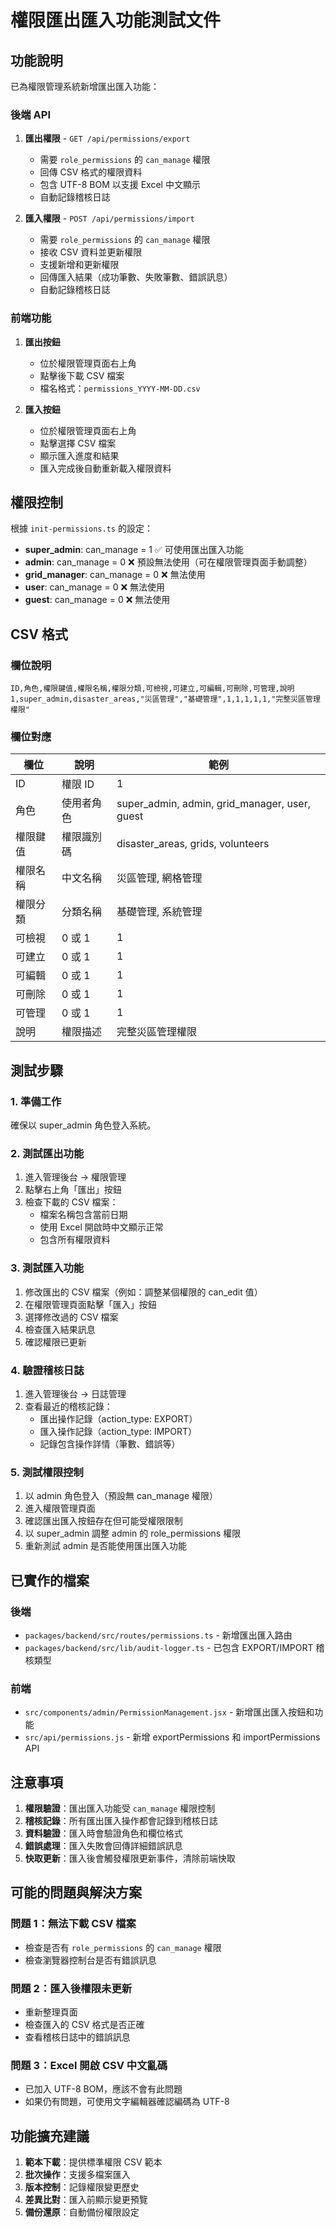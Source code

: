 # 權限匯出匯入功能測試文件

## 功能說明

已為權限管理系統新增匯出匯入功能：

### 後端 API

1. **匯出權限** - `GET /api/permissions/export`
   - 需要 `role_permissions` 的 `can_manage` 權限
   - 回傳 CSV 格式的權限資料
   - 包含 UTF-8 BOM 以支援 Excel 中文顯示
   - 自動記錄稽核日誌

2. **匯入權限** - `POST /api/permissions/import`
   - 需要 `role_permissions` 的 `can_manage` 權限
   - 接收 CSV 資料並更新權限
   - 支援新增和更新權限
   - 回傳匯入結果（成功筆數、失敗筆數、錯誤訊息）
   - 自動記錄稽核日誌

### 前端功能

1. **匯出按鈕**
   - 位於權限管理頁面右上角
   - 點擊後下載 CSV 檔案
   - 檔名格式：`permissions_YYYY-MM-DD.csv`

2. **匯入按鈕**
   - 位於權限管理頁面右上角
   - 點擊選擇 CSV 檔案
   - 顯示匯入進度和結果
   - 匯入完成後自動重新載入權限資料

## 權限控制

根據 `init-permissions.ts` 的設定：

- **super_admin**: can_manage = 1 ✅ 可使用匯出匯入功能
- **admin**: can_manage = 0 ❌ 預設無法使用（可在權限管理頁面手動調整）
- **grid_manager**: can_manage = 0 ❌ 無法使用
- **user**: can_manage = 0 ❌ 無法使用
- **guest**: can_manage = 0 ❌ 無法使用

## CSV 格式

### 欄位說明

```csv
ID,角色,權限鍵值,權限名稱,權限分類,可檢視,可建立,可編輯,可刪除,可管理,說明
1,super_admin,disaster_areas,"災區管理","基礎管理",1,1,1,1,1,"完整災區管理權限"
```

### 欄位對應

| 欄位 | 說明 | 範例 |
|------|------|------|
| ID | 權限 ID | 1 |
| 角色 | 使用者角色 | super_admin, admin, grid_manager, user, guest |
| 權限鍵值 | 權限識別碼 | disaster_areas, grids, volunteers |
| 權限名稱 | 中文名稱 | 災區管理, 網格管理 |
| 權限分類 | 分類名稱 | 基礎管理, 系統管理 |
| 可檢視 | 0 或 1 | 1 |
| 可建立 | 0 或 1 | 1 |
| 可編輯 | 0 或 1 | 1 |
| 可刪除 | 0 或 1 | 1 |
| 可管理 | 0 或 1 | 1 |
| 說明 | 權限描述 | 完整災區管理權限 |

## 測試步驟

### 1. 準備工作

確保以 super_admin 角色登入系統。

### 2. 測試匯出功能

1. 進入管理後台 → 權限管理
2. 點擊右上角「匯出」按鈕
3. 檢查下載的 CSV 檔案：
   - 檔案名稱包含當前日期
   - 使用 Excel 開啟時中文顯示正常
   - 包含所有權限資料

### 3. 測試匯入功能

1. 修改匯出的 CSV 檔案（例如：調整某個權限的 can_edit 值）
2. 在權限管理頁面點擊「匯入」按鈕
3. 選擇修改過的 CSV 檔案
4. 檢查匯入結果訊息
5. 確認權限已更新

### 4. 驗證稽核日誌

1. 進入管理後台 → 日誌管理
2. 查看最近的稽核記錄：
   - 匯出操作記錄（action_type: EXPORT）
   - 匯入操作記錄（action_type: IMPORT）
   - 記錄包含操作詳情（筆數、錯誤等）

### 5. 測試權限控制

1. 以 admin 角色登入（預設無 can_manage 權限）
2. 進入權限管理頁面
3. 確認匯出匯入按鈕存在但可能受權限限制
4. 以 super_admin 調整 admin 的 role_permissions 權限
5. 重新測試 admin 是否能使用匯出匯入功能

## 已實作的檔案

### 後端
- `packages/backend/src/routes/permissions.ts` - 新增匯出匯入路由
- `packages/backend/src/lib/audit-logger.ts` - 已包含 EXPORT/IMPORT 稽核類型

### 前端
- `src/components/admin/PermissionManagement.jsx` - 新增匯出匯入按鈕和功能
- `src/api/permissions.js` - 新增 exportPermissions 和 importPermissions API

## 注意事項

1. **權限驗證**：匯出匯入功能受 `can_manage` 權限控制
2. **稽核記錄**：所有匯出匯入操作都會記錄到稽核日誌
3. **資料驗證**：匯入時會驗證角色和欄位格式
4. **錯誤處理**：匯入失敗會回傳詳細錯誤訊息
5. **快取更新**：匯入後會觸發權限更新事件，清除前端快取

## 可能的問題與解決方案

### 問題 1：無法下載 CSV 檔案
- 檢查是否有 `role_permissions` 的 `can_manage` 權限
- 檢查瀏覽器控制台是否有錯誤訊息

### 問題 2：匯入後權限未更新
- 重新整理頁面
- 檢查匯入的 CSV 格式是否正確
- 查看稽核日誌中的錯誤訊息

### 問題 3：Excel 開啟 CSV 中文亂碼
- 已加入 UTF-8 BOM，應該不會有此問題
- 如果仍有問題，可使用文字編輯器確認編碼為 UTF-8

## 功能擴充建議

1. **範本下載**：提供標準權限 CSV 範本
2. **批次操作**：支援多檔案匯入
3. **版本控制**：記錄權限變更歷史
4. **差異比對**：匯入前顯示變更預覽
5. **備份還原**：自動備份權限設定

